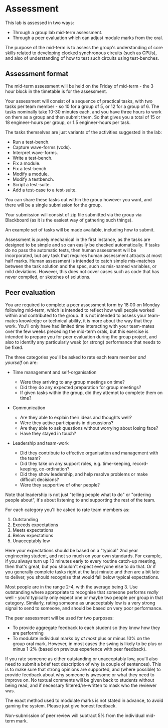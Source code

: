 Assessment
==========

This lab is assessed in two ways:

- Through a group lab mid-term assessment.
- Through a peer evaluation which can adjust module marks from the oral.

The purpose of the mid-term is to assess the group's understanding of
core skills related to developing clocked synchronous circuits
(such as CPUs), and also of understanding of how to test such
circuits using test-benches.

Assessment format
-----------------

The mid-term assessment will be held on the Friday of mid-term - the 3 hour
block in the timetable is for the assessment.

Your assessment will consist of a sequence of practical tasks, with two
tasks per team member - so 10 for a group of 5, or 12 for a group of 6.
The tasks nominally take 10-30 minutes each, and you have three hours
to work on them as a group and then submit them. So that gives you a
total of 15 or 18 engineer-hours per group, or 1.5 engineer-hours
per task.

The tasks themselves are just variants of the activities suggested
in the lab:

- Run a test-bench.
- Capture wave-forms (vcds).
- Interpret wave-forms.
- Write a test-bench.
- Fix a module.
- Fix a test-bench.
- Modify a module.
- Modify a testbench.
- Script a test-suite.
- Add a test-case to a test-suite.

You can share these tasks out within the group however you want,
and there will be a single submission for the group.

Your submission will consist of zip file submitted via the group
via Blackboard (as it is the easiest way of gathering such things).

An example set of tasks will be made available, including how
to submit.

Assessment is purely mechanical in the first instance, as the
tasks are designed to be simple and so can easily be checked
automatically. If tasks do no pass the automatic tests, then
human assessment will be incorporated, but any task that
requires human assessment attracts at most half marks. Human
assessment is intended to catch simple mis-matches between
the task solution and the spec, such as mis-named variables,
or mild deviations. However, this does not cover cases such
as code that has never compiled, or sketches of solutions.

Peer evaluation
---------------

You are required to complete a peer assessment form by 18:00 on
Monday following mid-term, which is intended to reflect how well people worked within
and contributed to the group. It is not intended to assess your
team-mates knowledge or technical ability, it is more about the
way that they work. You'll only have had limited time interacting
with your team-mates over the few weeks preceding the mid-term orals,
but this exercise is intended to prepare you for peer evaluation
during the group project, and also to identify any particularly
weak (or strong) performance that needs to be fixed.

The three categories you'll be asked to rate each team member _and yourself_
on are:

- Time management and self-organisation
  - Were they arriving to any group meetings on time?
  - Did they do any expected preparation for group meetings?
  - If given tasks within the group, did they attempt to complete them on time?

- Communication
  - Are they able to explain their ideas and thoughts well?
  - Were they active participants in discussions?
  - Are they able to ask questions without worrying about losing face?
  - Have they stayed in touch?

- Leadership and team-work
  - Did they contribute to effective organisation and management with the team?
  - Did they take on any support roles, e.g. time-keeping, record-keeping, co-ordination?
  - Did they show leadership, and help resolve problems or make difficult decisions?
  - Were they supportive of other people?
  
Note that leadership is not just "telling people what to do" or "ordering people about",
it's about listening to and supporting the rest of the team.

For each category you'll be asked to rate team members as:

1.  Outstanding
2.  Exceeds expectations
3.  Meets expectations
4.  Below expectations
5.  Unacceptably low

Here your expectations should be based on a "typical" 2nd year engineering student, and
not so much on your own standards. For example, if you always turn up 10 minutes early to every
routine catch-up meeting, then that's great, but you shouldn't expect everyone else
to do that. Or if you generally complete tasks right at the last minute and then are
a bit late to deliver, you should recognise that would fall below typical expectations.
   
Most people are in the range 2-4, with the average being 3. Use outstanding where appropriate
to recognise that someone performs _really_ well - you'd typically only expect one or maybe
two people per group in that category. Similarly, rating someone as unacceptably low is
a very strong signal to send to someone, and should be based on very poor performance.

The peer assessment will be used for two purposes:

- To provide aggregate feedback to each student so they know how they are performing
- To modulate individual marks by _at most_ plus or minus 10% on the group oral mark.
    However, in most cases the swing is likely to be plus or minus 1-2% (based on
    previous experience with peer feedback).

If you rate someone as either outstanding or unacceptably low, you'll also need to
submit a brief text description of why (a couple of sentences). This is to make sure that
strong opinions are supported, and (where possible) to provide feedback about why
someone is awesome or what they need to improve on. No textual comments will be
given back to students without being read, and if necessary filtered/re-written
to mask who the reviewer was.

The exact method used to modulate marks is not stated in advance, to avoid gaming
the system. Please just give honest feedback.

Non-submission of peer review will subtract 5% from the individual mid-term mark.